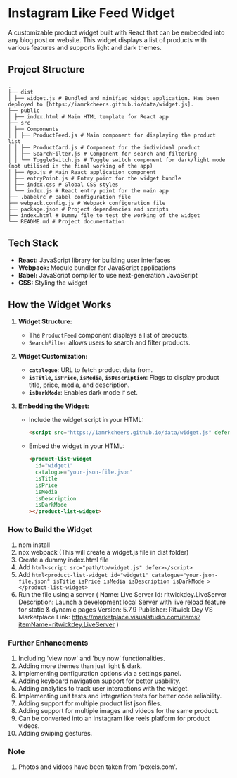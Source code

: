 # Instagram Like Feed Widget

A customizable product widget built with React that can be embedded into any blog post or website. This widget displays a list of products with various features and supports light and dark themes.

## Project Structure

```
.
├── dist
│ ├── widget.js # Bundled and minified widget application. Has been deployed to [https://iamrkcheers.github.io/data/widget.js].
├── public
│ ├── index.html # Main HTML template for React app
├── src
│ ├── Components
│ │ ├── ProductFeed.js # Main component for displaying the product list
│ │ ├── ProductCard.js # Component for the individual product
│ │ ├── SearchFilter.js # Component for search and filtering
│ │ └── ToggleSwitch.js # Toggle switch component for dark/light mode (not utilised in the final working of the app)
│ ├── App.js # Main React application component
│ ├── entryPoint.js # Entry point for the widget bundle
│ ├── index.css # Global CSS styles
│ └── index.js # React entry point for the main app
├── .babelrc # Babel configuration file
├── webpack.config.js # Webpack configuration file
├── package.json # Project dependencies and scripts
├── index.html # Dummy file to test the working of the widget
└── README.md # Project documentation
```

## Tech Stack

- **React:** JavaScript library for building user interfaces
- **Webpack:** Module bundler for JavaScript applications
- **Babel:** JavaScript compiler to use next-generation JavaScript
- **CSS:** Styling the widget

## How the Widget Works

1. **Widget Structure:**

   - The `ProductFeed` component displays a list of products.
   - `SearchFilter` allows users to search and filter products.

2. **Widget Customization:**

   - **`catalogue`**: URL to fetch product data from.
   - **`isTitle`, `isPrice`, `isMedia`, `isDescription`**: Flags to display product title, price, media, and description.
   - **`isDarkMode`**: Enables dark mode if set.

3. **Embedding the Widget:**
   - Include the widget script in your HTML:
     ```html
     <script src="https://iamrkcheers.github.io/data/widget.js" defer></script>
     ```
   - Embed the widget in your HTML:
     ```html
     <product-list-widget
       id="widget1"
       catalogue="your-json-file.json"
       isTitle
       isPrice
       isMedia
       isDescription
       isDarkMode
     ></product-list-widget>
     ```

### How to Build the Widget

1. npm install
2. npx webpack (This will create a widget.js file in dist folder)
3. Create a dummy index.html file
4. Add `html<script src="path/to/widget.js" defer></script>`
5. Add `html<product-list-widget id="widget1" catalogue="your-json-file.json" isTitle isPrice isMedia isDescription isDarkMode ></product-list-widget>`
6. Run the file using a server
   ( Name: Live Server
   Id: ritwickdey.LiveServer
   Description: Launch a development local Server with live reload feature for static & dynamic pages
   Version: 5.7.9
   Publisher: Ritwick Dey
   VS Marketplace Link: https://marketplace.visualstudio.com/items?itemName=ritwickdey.LiveServer )

### Further Enhancements

1. Including 'view now' and 'buy now' functionalities.
2. Adding more themes than just light & dark.
3. Implementing configuration options via a settings panel.
4. Adding keyboard navigation support for better usability.
5. Adding analytics to track user interactions with the widget.
6. Implementing unit tests and integration tests for better code reliability.
7. Adding support for multiple product list json files.
8. Adding support for multiple images and videos for the same product.
9. Can be converted into an instagram like reels platform for product videos.
10. Adding swiping gestures.

### Note

1. Photos and videos have been taken from 'pexels.com'.
